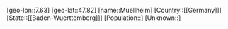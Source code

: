 ﻿---
location: [47.82,7.63]
type: City
tags:
- geo/City


SpocWebEntityId: 32665
isDeleted: false
confidential: public

---
[geo-lon::7.63]
[geo-lat::47.82]
[name::Muellheim]
[Country::[[Germany]]]
[State::[[Baden-Wuerttemberg]]]
[Population::]
[Unknown::]

